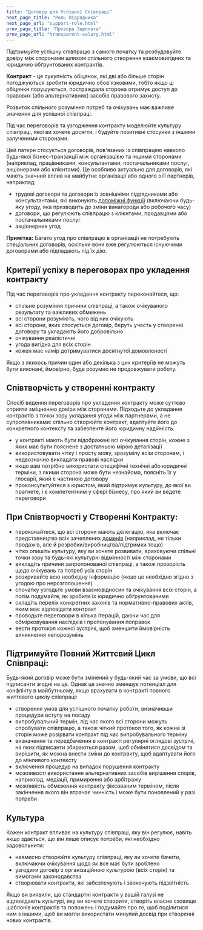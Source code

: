 ```yaml
---
title: "Договір для Успішної Співпраці"
next_page_title: "Роль Підрядника"
next_page_url: "support-role.html"
prev_page_title: "Прозора Зарплата"
prev_page_url: "transparent-salary.html"
---
```



<div class="card summary"><div class="card-body">Підтримуйте успішну співпрацю з самого початку та розбудовуйте довіру між сторонами шляхом спільного створення взаємовигідних та юридично обґрунтованих контрактів.
</div></div>

**Контракт** - це сукупність обіцянок, які дві або більше сторін погоджуються зробити юридично обов'язковими, тобто якщо ці обіцянки порушуються, постраждала сторона отримує доступ до правових (або альтернативних) засобів правового захисту.

Розвиток спільного розуміння потреб та очікувань має важливе значення для успішної співпраці.

Під час переговорів та узгодження контракту моделюйте культуру співпраці, якої ви хочете досягти, і будуйте позитивні стосунки з іншими залученими сторонами.

Цей патерн стосується договорів, пов'язаних із співпрацею навколо будь-якої бізнес-транзакції між організацією та іншими сторонами (наприклад, працівниками, консультантами, постачальниками послуг, акціонерами або клієнтами). Це особливо актуально для договорів, які мають значний вплив на майбутнє організації або одного з її партнерів, наприклад:

- трудові договори та договори із зовнішніми підрядниками або консультантами, які виконують [допоміжні функції](support-role.html) (включаючи будь-яку угоду, яка призводить до зміни винагороди або робочого часу)
- договори, що регулюють співпрацю з клієнтами, продавцями або постачальниками послуг
- акціонерних угод

**Примітка:** Багато угод про співпрацю в організації не потребують спеціальних договорів, оскільки вони вже регулюються існуючими договорами або підпадають під їх дію.

## Критерії успіху в переговорах про укладення контракту

Під час переговорів про укладення контракту переконайтеся, що:

- спільне розуміння причини співпраці, а також очікуваного результату та важливих обмежень
- всі сторони розуміють, чого від них очікують
- всі сторони, яких стосується договір, беруть участь у створенні договору та укладають його добровільно
- очікування реалістичні
- угода вигідна для всіх сторін
- кожен має намір дотримуватися досягнутої домовленості

Якщо з якихось причин один або декілька з цих критеріїв не можуть бути виконані, ймовірно, буде розумно не продовжувати роботу.

## Співтворчість у створенні контракту

Спосіб ведення переговорів про укладення контракту може суттєво сприяти зміцненню довіри між сторонами. Підходьте до укладання контрактів з точки зору укладання угоди між партнерами, а не супротивниками: спільно створюйте контракт, адаптуйте його до конкретного контексту та забезпечте його юридичну надійність.

- у контракті мають бути відображені всі очікування сторін, кожне з яких має бути пояснене з достатньою мірою деталізації
- використовувати чітку і просту мову, зрозумілу всім сторонам, і недвозначно викладати правові наслідки
- якщо вам потрібно використати специфічні технічні або юридичні терміни, з якими сторона може бути незнайома, поясніть їх у глосарії, який є частиною договору
- проконсультуйтеся з юристом, який підтримує культуру, до якої ви прагнете, і є компетентним у сфері бізнесу, про який ви ведете переговори

## При Співтворчості у Створенні Контракту:

- переконайтеся, що всі сторони мають делегацію, яка включає представництво всіх зачеплених <a href="glossary.html#entry-domain" class="glossary-tooltip" data-toggle="tooltip" title="Домен: Окрема сфера впливу, діяльності та прийняття рішень всередині організації."> доменів</a> (наприклад, не тільки продажів, але й розробки/виробництва/підтримки тощо)
- чітко опишіть культуру, яку ви хочете розвивати, враховуючи спільні точки зору та будь-які культурні відмінності між сторонами
- викладіть причини запропонованої співпраці, а також прозорість щодо очікувань та потреб усіх сторін
- розкривайте всю необхідну інформацію (якщо це необхідно згідно з угодою про нерозголошення)
- спочатку узгодьте умови взаємовідносин та очікування всіх сторін, а потім подумайте, як зробити їх юридично обґрунтованими
- складіть перелік конкретних законів та нормативно-правових актів, яким має відповідати контракт
- проводьте переговори в кілька ітерацій, даючи час для обмірковування наслідків і пропонування поправок
- вести протокол кожної зустрічі, щоб зменшити ймовірність виникнення непорозумінь

## Підтримуйте Повний Життєвий Цикл Співпраці:

Будь-який договір може бути змінений у будь-який час за умови, що всі підписанти згодні на це. Однак це значно зменшує потенціал для конфлікту в майбутньому, якщо врахувати в контракті повного життєвого циклу співпраці:

- створення умов для успішного початку роботи, визначивши процедури вступу на посаду
- випробувальний термін, під час якого всі сторони можуть спробувати співпрацю, а також чіткий протокол того, як кожна зі сторін може розірвати контракт під час випробувального терміну
- визначення та передбачення в контракті регулярні оглядові зустрічі, на яких підписанти збираються разом, щоб обмінятися досвідом та вирішити, як можна внести зміни до контракту, щоб адаптувати його до мінливого контексту
- включення процедур на випадок порушення контракту
- можливості використання альтернативних засобів вирішення спорів, наприклад, медіації, примирення або арбітражу
- можливість обмеження контракту фіксованим терміном, після закінчення якого він втрачає чинність і може бути поновлений у разі потреби

## Культура

Кожен контракт впливає на культуру співпраці, яку він регулює, навіть якщо здається, що він лише описує потреби, *які* необхідно задовольнити:

- навмисно створюйте культуру співпраці, яку ви хочете бачити, включаючи очікування щодо *як* все має бути зроблено
- узгодити договір з організаційною культурою (всіх сторін) та вимогами законодавства
- створювати контракти, які забезпечують і заохочують підзвітність

Якщо ви виявили, що стандартні контракти у вашій галузі не відповідають культурі, яку ви хочете створити, створіть власне сховище шаблонів контрактів та положень і подумайте про те, щоб поділитися ним з іншими, щоб ви могли використати минулий досвід при створенні нових контрактів.

